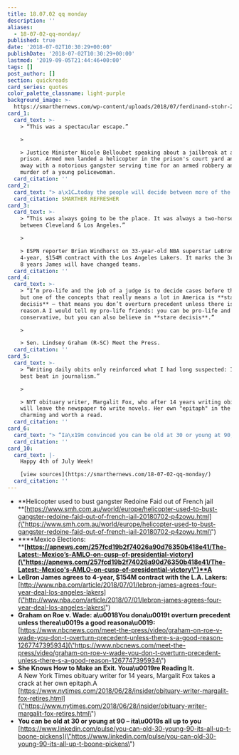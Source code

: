```yaml
---
title: 18.07.02 qq monday
description: ''
aliases:
  - 18-07-02-qq-monday/
published: true
date: '2018-07-02T10:30:29+00:00'
publishDate: '2018-07-02T10:30:29+00:00'
lastmod: '2019-09-05T21:44:46+00:00'
tags: []
post_author: []
section: quickreads
card_series: quotes
color_palette_classname: light-purple
background_image: >-
  https://smarthernews.com/wp-content/uploads/2018/07/ferdinand-stohr-203708-unsplash-scaled.jpg
card_1:
  card_text: >-
    > “This was a spectacular escape.”

    > 

    > Justice Minister Nicole Belloubet speaking about a jailbreak at a Paris
    prison. Armed men landed a helicopter in the prison's court yard and flew
    away with a notorious gangster serving time for an armed robbery and the
    murder of a young policewoman.
  card_citation: ''
card_2:
  card_text: "> a\x1C…today the people will decide between more of the same or a real change.a\x1D\n> \n> Newly elected Mexican President Andres Manuel Lopez Obrador as he voted in Sunday's elections. Lopez Abrader has run twice before for President & lost. He has promised to clean up corruption & violence, but with few concrete details.\n\n[SMARTHER REFRESHER](https://smarthernews.com/18-06-29-mexico-elections/)"
  card_citation: SMARTHER REFRESHER
card_3:
  card_text: >-
    > “This was always going to be the place. It was always a two-horse race
    between Cleveland & Los Angeles.”

    > 

    > ESPN reporter Brian Windhorst on 33-year-old NBA superstar LeBron James
    4-year, $154M contract with the Los Angeles Lakers. It marks the 3rd time in
    8 years James will have changed teams.
  card_citation: ''
card_4:
  card_text: >-
    > “I’m pro-life and the job of a judge is to decide cases before the court,
    but one of the concepts that really means a lot in America is **stare
    decisis** – that means you don’t overturn precedent unless there is a good
    reason.A I would tell my pro-life friends: you can be pro-life and
    conservative, but you can also believe in **stare decisis**.”

    > 

    > Sen. Lindsey Graham (R-SC) Meet the Press.
  card_citation: ''
card_5:
  card_text: >-
    > “Writing daily obits only reinforced what I had long suspected: It is the
    best beat in journalism.”

    > 

    > NYT obituary writer, Margalit Fox, who after 14 years writing obituaries
    will leave the newspaper to write novels. Her own "epitaph" in the paper is
    charming and worth a read.
  card_citation: ''
card_6:
  card_text: "> “Ia\x19m convinced you can be old at 30 or young at 90, and ita\x19s all up to you.”\n> \n> Legendary oil tycoon, T. Boone Pickens, in an essay on age and attitude on LinkedIn as he revealed some of the health challenges he has recently confronted."
  card_citation: ''
card_10:
  card_text: |-
    Happy 4th of July Week!

    [view sources](https://smarthernews.com/18-07-02-qq-monday/)
  card_citation: ''
---
```

*   **Helicopter used to bust gangster Redoine Faid out of French jail  
    **[https://www.smh.com.au/world/europe/helicopter-used-to-bust-gangster-redoine-faid-out-of-french-jail-20180702-p4zowu.html](\"https://www.smh.com.au/world/europe/helicopter-used-to-bust-gangster-redoine-faid-out-of-french-jail-20180702-p4zowu.html\")
*   ****Mexico Elections:  
    ****[https://apnews.com/257fcd19b2f74026a90d76350b418e41/The-Latest:-Mexico’s-AMLO-on-cusp-of-presidential-victory](\"https://apnews.com/257fcd19b2f74026a90d76350b418e41/The-Latest:-Mexico's-AMLO-on-cusp-of-presidential-victory\")**A**
*   **LeBron James agrees to 4-year, $154M contract with the L.A. Lakers:**  
    [http://www.nba.com/article/2018/07/01/lebron-james-agrees-four-year-deal-los-angeles-lakers](\"http://www.nba.com/article/2018/07/01/lebron-james-agrees-four-year-deal-los-angeles-lakers\")
*   **Graham on Roe v. Wade: a\\u0018You dona\\u0019t overturn precedent unless therea\\u0019s a good reasona\\u0019:**  
    [https://www.nbcnews.com/meet-the-press/video/graham-on-roe-v-wade-you-don-t-overturn-precedent-unless-there-s-a-good-reason-1267747395934](\"https://www.nbcnews.com/meet-the-press/video/graham-on-roe-v-wade-you-don-t-overturn-precedent-unless-there-s-a-good-reason-1267747395934\")
*   **She Knows How to Make an Exit. Youa\\u0019re Reading It.**  
    A New York Times obituary writer for 14 years, Margalit Fox takes a crack at her own epitaph.A [https://www.nytimes.com/2018/06/28/insider/obituary-writer-margalit-fox-retires.html](\"https://www.nytimes.com/2018/06/28/insider/obituary-writer-margalit-fox-retires.html\")
*   **You can be old at 30 or young at 90 – ita\\u0019s all up to you** [https://www.linkedin.com/pulse/you-can-old-30-young-90-its-all-up-t-boone-pickens](\"https://www.linkedin.com/pulse/you-can-old-30-young-90-its-all-up-t-boone-pickens\")